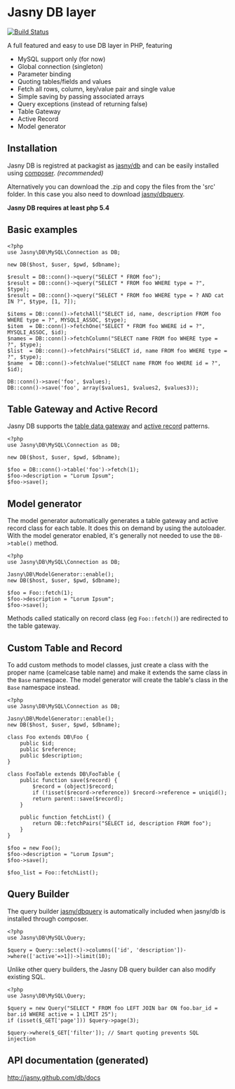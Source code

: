 Jasny DB layer
==============

[![Build Status](https://secure.travis-ci.org/jasny/db.png?branch=master)](http://travis-ci.org/jasny/db)

A full featured and easy to use DB layer in PHP, featuring

* MySQL support only (for now)
* Global connection (singleton)
* Parameter binding
* Quoting tables/fields and values
* Fetch all rows, column, key/value pair and single value
* Simple saving by passing associated arrays
* Query exceptions (instead of returning false)
* Table Gateway
* Active Record
* Model generator


## Installation ##

Jasny DB is registred at packagist as [jasny/db](https://packagist.org/packages/jasny/db) and can be
easily installed using [composer](http://getcomposer.org/). _(recommended)_

Alternatively you can download the .zip and copy the files from the 'src' folder. In this case you also
need to download [jasny/dbquery](https://github.com/jasny/dbquery).

__Jasny DB requires at least php 5.4__

## Basic examples ##

    <?php
    use Jasny\DB\MySQL\Connection as DB;

    new DB($host, $user, $pwd, $dbname);

    $result = DB::conn()->query("SELECT * FROM foo");
    $result = DB::conn()->query("SELECT * FROM foo WHERE type = ?", $type);
    $result = DB::conn()->query("SELECT * FROM foo WHERE type = ? AND cat IN ?", $type, [1, 7]);

    $items = DB::conn()->fetchAll("SELECT id, name, description FROM foo WHERE type = ?", MYSQLI_ASSOC, $type);
    $item  = DB::conn()->fetchOne("SELECT * FROM foo WHERE id = ?", MYSQLI_ASSOC, $id);
    $names = DB::conn()->fetchColumn("SELECT name FROM foo WHERE type = ?", $type);
    $list  = DB::conn()->fetchPairs("SELECT id, name FROM foo WHERE type = ?", $type);
    $name  = DB::conn()->fetchValue("SELECT name FROM foo WHERE id = ?", $id);

    DB::conn()->save('foo', $values);
    DB::conn()->save('foo', array($values1, $values2, $values3));


## Table Gateway and Active Record ##

Jasny DB supports the [table data gateway](http://martinfowler.com/eaaCatalog/tableDataGateway.html) and
[active record](http://martinfowler.com/eaaCatalog/activeRecord.html) patterns.

    <?php
    use Jasny\DB\MySQL\Connection as DB;

    new DB($host, $user, $pwd, $dbname);

    $foo = DB::conn()->table('foo')->fetch(1);
    $foo->description = "Lorum Ipsum";
    $foo->save();


## Model generator ##

The model generator automatically generates a table gateway and active record class for each table. It does this on
demand by using the autoloader. With the model generator enabled, it's generally not needed to use the `DB->table()`
method.

    <?php
    use Jasny\DB\MySQL\Connection as DB;

    Jasny\DB\ModelGenerator::enable();
    new DB($host, $user, $pwd, $dbname);

    $foo = Foo::fetch(1);
    $foo->description = "Lorum Ipsum";
    $foo->save();

Methods called statically on record class (eg `Foo::fetch()`) are redirected to the table gateway.


## Custom Table and Record ##

To add custom methods to model classes, just create a class with the proper name (camelcase table name) and make it
extends the same class in the `Base` namespace. The model generator will create the table's class in the `Base`
namespace instead.

    <?php
    use Jasny\DB\MySQL\Connection as DB;

    Jasny\DB\ModelGenerator::enable();
    new DB($host, $user, $pwd, $dbname);

    class Foo extends DB\Foo {
        public $id;
        public $reference;
        public $description;
    }

    class FooTable extends DB\FooTable {
        public function save($record) {
            $record = (object)$record;
            if (!isset($record->reference)) $record->reference = uniqid();
            return parent::save($record);
        }

        public function fetchList() {
            return DB::fetchPairs("SELECT id, description FROM foo");
        }
    }

    $foo = new Foo();
    $foo->description = "Lorum Ipsum";
    $foo->save();

    $foo_list = Foo::fetchList();


## Query Builder ##

The query builder [jasny/dbquery](http://github.com/jasny/dbquery) is automatically included when jasny/db is installed
through composer.

    <?php
    use Jasny\DB\MySQL\Query;

    $query = Query::select()->columns(['id', 'description'])->where(['active'=>1])->limit(10);

Unlike other query builders, the Jasny DB query builder can also modify existing SQL.

    <?php
    use Jasny\DB\MySQL\Query;

    $query = new Query("SELECT * FROM foo LEFT JOIN bar ON foo.bar_id = bar.id WHERE active = 1 LIMIT 25");
    if (isset($_GET['page'])) $query->page(3);

    $query->where($_GET['filter']); // Smart quoting prevents SQL injection


## API documentation (generated) ##

http://jasny.github.com/db/docs
